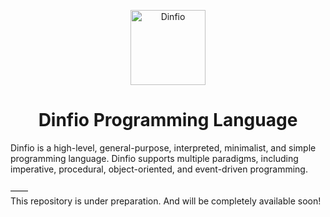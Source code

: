 <p align="center">
    <img src="https://dinfio.org/images/fio.png" alt="Dinfio" height="120px">
    <h1 align="center">Dinfio Programming Language</h1>
</p>

Dinfio is a high-level, general-purpose, interpreted, minimalist, and simple programming language. Dinfio supports multiple paradigms, including imperative, procedural, object-oriented, and event-driven programming.
<br><br>&mdash;&mdash;<br>
This repository is under preparation. And will be completely available soon!

